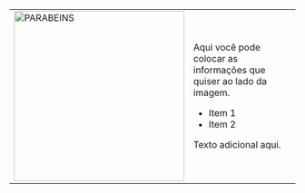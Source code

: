 <table>
  <tr>
    <td>
      <img src="https://media1.tenor.com/m/DN4JBeneqdkAAAAd/congratulations-evangelion.gif" alt="PARABEINS" width="300" height="300"/>
    </td>
    <td>
      <p>Aqui você pode colocar as informações que quiser ao lado da imagem.</p>
      <ul>
        <li>Item 1</li>
        <li>Item 2</li>
      </ul>
      <p>Texto adicional aqui.</p>
    </td>
  </tr>
</table>

